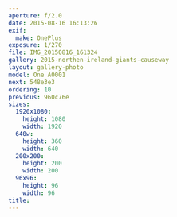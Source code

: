 ```yaml
---
aperture: f/2.0
date: 2015-08-16 16:13:26
exif:
  make: OnePlus
exposure: 1/270
file: IMG_20150816_161324
gallery: 2015-northen-ireland-giants-causeway
layout: gallery-photo
model: One A0001
next: 548e3e3
ordering: 10
previous: 960c76e
sizes:
  1920x1080:
    height: 1080
    width: 1920
  640w:
    height: 360
    width: 640
  200x200:
    height: 200
    width: 200
  96x96:
    height: 96
    width: 96
title: 
---
```

